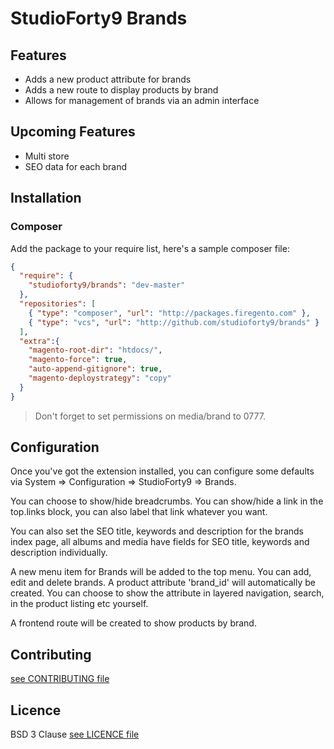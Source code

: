 # StudioForty9 Brands

## Features

- Adds a new product attribute for brands
- Adds a new route to display products by brand
- Allows for management of brands via an admin interface

## Upcoming Features

- Multi store
- SEO data for each brand

## Installation

### Composer

Add the package to your require list, here's a sample composer file:

```json
{
  "require": {
    "studioforty9/brands": "dev-master"
  },
  "repositories": [
    { "type": "composer", "url": "http://packages.firegento.com" },
    { "type": "vcs", "url": "http://github.com/studioforty9/brands" }
  ],
  "extra":{
    "magento-root-dir": "htdocs/",
    "magento-force": true,
    "auto-append-gitignore": true,
    "magento-deploystrategy": "copy"
  }
}
```

> Don't forget to set permissions on media/brand to 0777.

## Configuration

Once you've got the extension installed, you can configure some defaults via System => Configuration => StudioForty9 => Brands.

You can choose to show/hide breadcrumbs. You can show/hide a link in the top.links block, you can also label that link whatever you want.

You can also set the SEO title, keywords and description for the brands index page, all albums and media have fields for SEO title, keywords and description individually.

A new menu item for Brands will be added to the top menu. You can add, edit and delete brands. A product attribute 'brand_id' will automatically be created. You can choose to show the attribute in layered navigation, search, in the product listing etc yourself.

A frontend route will be created to show products by brand.

## Contributing

[see CONTRIBUTING file](https://github.com/studioforty9/brands/blob/master/CONTRIBUTING.md)

## Licence

BSD 3 Clause [see LICENCE file](https://github.com/studioforty9/brands/blob/master/LICENCE)
